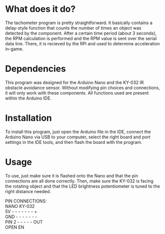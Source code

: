 # What does it do?

The tachometer program is pretty straightforward. It basically contains a delay-style function that counts the number of times an object was detected by the component. After a certain time period (about 3 seconds), the 
RPM calculation is performed and the RPM value is sent over the serial data line. There, it is recieved by the RPi and used to determine acceleration in-game.

# Dependencies

This program was designed for the Arduino Nano and the KY-032 IR obstacle avoidance sensor. Without modifying pin choices and connections, it will only work with these components. All functions used are present within the Arduino IDE.

# Installation

To install this program, just open the Arduino file in the IDE, connect the Arduino Nano via USB to your computer, select the right board and port settings in the IDE tools, and then flash the board with the program.

# Usage

To use, just make sure it is flashed onto the Nano and that the pin connections are all done correctly. Then, make sure the KY-032 is facing the rotating object and that the LED brightness potentiometer is tuned to the right distance needed.

PIN CONNECTIONS:  
NANO          KY-032  
5V - - - - - - - +  
GND - - - - - -  -  
PIN 2 - - - - - OUT  
OPEN            EN